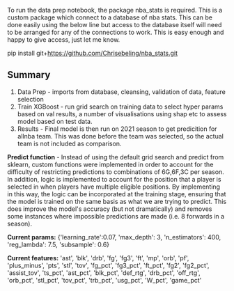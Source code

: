 To run the data prep notebook, the package nba_stats is required. This is a custom package which connect to a database of nba stats. This can be done easily using the below line but access to the database itself will need to be arranged for any of the connections to work. This is easy enough and happy to give access, just let me know.

pip install git+https://github.com/Chrisebeling/nba_stats.git

## Summary
1. Data Prep - imports from database, cleansing, validation of data, feature selection
2. Train XGBoost - run grid search on training data to select hyper params based on val results, a number of visualisations using shap etc to assess model based on test data.
3. Results - Final model is then run on 2021 season to get predicition for allnba team. This was done before the team was selected, so the actual team is not included as comparison.

**Predict function** - Instead of using the default grid search and predict from sklearn, custom functions were implemented in order to account for the difficulty of restricting predictions to combinations of 6G,6F,3C per season. In addition, logic is implemented to account for the position that a player is selected in when players have multiple eligible positions. By implementing in this way, the logic can be incorporated at the training stage, ensuring that the model is trained on the same basis as what we are trying to predict. This does improve the model's accuracy (but not dramatically) and removes some instances where impossible predictions are made (i.e. 8 forwards in a season).

**Current params:** {'learning_rate':0.07, 'max_depth': 3, 'n_estimators': 400, 'reg_lambda': 7.5, 'subsample': 0.6}

**Current features:** 'ast', 'blk', 'drb', 'fg', 'fg3', 'ft', 'mp', 'orb', 'pf', 'plus_minus', 'pts', 'stl', 'tov', 'fg_pct', 'fg3_pct', 'ft_pct', 'fg2', 'fg2_pct', 'assist_tov', 'ts_pct', 'ast_pct', 'blk_pct', 'def_rtg', 'drb_pct', 'off_rtg', 'orb_pct', 'stl_pct', 'tov_pct', 'trb_pct', 'usg_pct', 'W_pct', 'game_pct'
